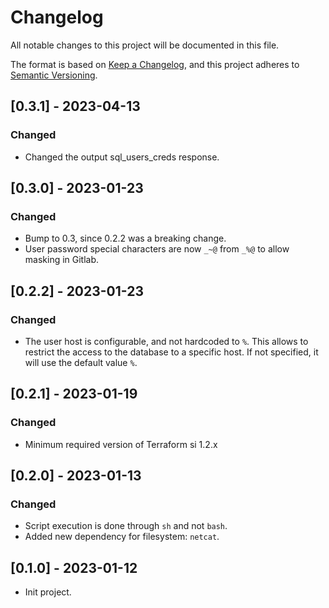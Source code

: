 # Changelog

All notable changes to this project will be documented in this file.

The format is based on [Keep a Changelog](https://keepachangelog.com/en/1.0.0/),
and this project adheres
to [Semantic Versioning](https://semver.org/spec/v2.0.0.html).

## [0.3.1] - 2023-04-13

### Changed

- Changed the output sql_users_creds response.

## [0.3.0] - 2023-01-23

### Changed

- Bump to 0.3, since 0.2.2 was a breaking change.
- User password special characters are now `_~@` from `_%@` to allow masking in Gitlab.

## [0.2.2] - 2023-01-23

### Changed

- The user host is configurable, and not hardcoded to `%`. This allows to
  restrict the access to the database to a specific host. If not specified, it
  will use the default value `%`.

## [0.2.1] - 2023-01-19

### Changed

- Minimum required version of Terraform si 1.2.x

## [0.2.0] - 2023-01-13

### Changed

- Script execution is done through `sh` and not `bash`.
- Added new dependency for filesystem: `netcat`.

## [0.1.0] - 2023-01-12

- Init project.
